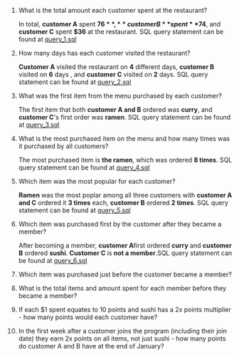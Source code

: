 1. What is the total amount each customer spent at the restaurant?

    In total, **customer A** spent **$76**, **customer B** spent **$74**, and **customer C** spent **$36** at the restaurant. SQL query statement can be found at [query_1.sql](query_1.sql)

2. How many days has each customer visited the restaurant?

    **Customer A** visited the restaurant on **4** different days, **customer B** visited on **6** days , and **customer C** visited on **2** days. SQL query statement can be found at [query_2.sql](query_2.sql)


3. What was the first item from the menu purchased by each customer?

    The first item that both **customer A and B** ordered was **curry**, and **customer C**'s first order was **ramen**. SQL query statement can be found at [query_3.sql](query_3.sql)

4. What is the most purchased item on the menu and how many times was it purchased by all customers?

    The most purchased item is **the ramen**, which was ordered **8 times**. SQL query statement can be found at [query_4.sql](query_4.sql)

5. Which item was the most popular for each customer?

     **Ramen** was the most poplar among all three customers with **customer A and C** ordered it **3 times** each, **customer B** ordered **2 times**. SQL query statement can be found at [query_5.sql](query_5.sql)

6. Which item was purchased first by the customer after they became a member?

    After becoming a member, **customer A**first ordered **curry** and **customer B** ordered **sushi**. **Customer C** is **not a member**.SQL query statement can be found at [query_6.sql](query_6.sql)

7. Which item was purchased just before the customer became a member?
8. What is the total items and amount spent for each member before they became a member?
9. If each $1 spent equates to 10 points and sushi has a 2x points multiplier - how many points would each customer have?
10. In the first week after a customer joins the program (including their join date) they earn 2x points on all items, not just sushi - how many points do customer A and B have at the end of January?